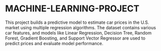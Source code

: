 # MACHINE-LEARNING-PROJECT
This project builds a predictive model to estimate car prices in the U.S. market using multiple regression algorithms. The dataset contains various car features, and models like Linear Regression, Decision Tree, Random Forest, Gradient Boosting, and Support Vector Regressor are used to predict prices and evaluate model performance.
